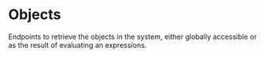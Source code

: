 # Objects
Endpoints to retrieve the objects in the system, either globally accessible or as the result of evaluating an expressions.
